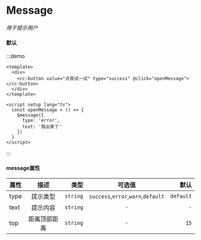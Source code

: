 # Message
*用于提示用户*
#### 默认
:::demo
```vue
<template>
  <div>
    <cc-button value="点我试一试" type="success" @click="openMessage"></cc-button>
  </div>
</template>

<script setup lang="ts">
  const openMessage = () => {
    $message({
      type: 'error',
      text: '我出来了'
    })
  }
</script>
```
:::

#### message属性
| 属性 | 描述 | 类型 | 可选值 | 默认 |
| ------------- |:-------------:| -----:|:-------------:| -----:|
| type | 提示类型 | `string` | `success`,`error`,`warn`,`default` | `default`  |
| text  | 提示内容 | `string` | `-`| `-` |
| top | 距离顶部距离 | `string` | `-` | `15` |
